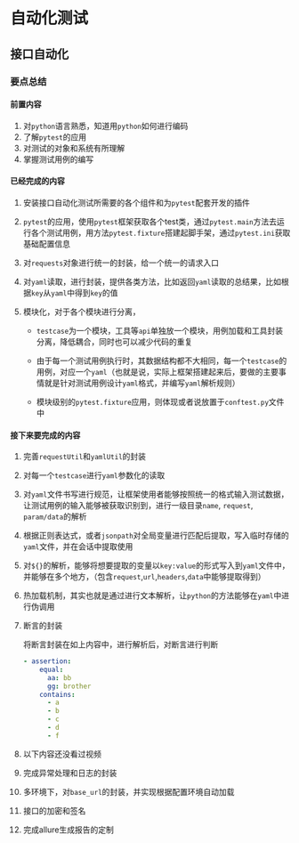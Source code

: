 # 自动化测试
## 接口自动化
### 要点总结
#### 前置内容

1. 对`python`语言熟悉，知道用`python`如何进行编码
2. 了解`pytest`的应用
3. 对测试的对象和系统有所理解
4. 掌握测试用例的编写

#### 已经完成的内容

1. 安装接口自动化测试所需要的各个组件和为`pytest`配套开发的插件

2. `pytest`的应用，使用`pytest`框架获取各个test类，通过`pytest.main`方法去运行各个测试用例，用方法`pytest.fixture`搭建起脚手架，通过`pytest.ini`获取基础配置信息

3. 对`requests`对象进行统一的封装，给一个统一的请求入口

4. 对`yaml`读取，进行封装，提供各类方法，比如返回`yaml`读取的总结果，比如根据`key`从`yaml`中得到`key`的值

5. 模块化，对于各个模块进行分离，

   - `testcase`为一个模块，工具等`api`单独放一个模块，用例加载和工具封装分离，降低耦合，同时也可以减少代码的重复

   - 由于每一个测试用例执行时，其数据结构都不大相同，每一个`testcase`的用例，对应一个`yaml`（也就是说，实际上框架搭建起来后，要做的主要事情就是针对测试用例设计`yaml`格式，并编写`yaml`解析规则）

   - 模块级别的`pytest.fixture`应用，则体现或者说放置于`conftest.py`文件中

     

#### 接下来要完成的内容

1. 完善`requestUtil`和`yamlUtil`的封装

2. 对每一个`testcase`进行`yaml`参数化的读取

3. 对`yaml`文件书写进行规范，让框架使用者能够按照统一的格式输入测试数据，让测试用例的输入能够被获取识别到，进行一级目录`name`, `request`, `param/data`的解析

4. 根据正则表达式，或者`jsonpath`对全局变量进行匹配后提取，写入临时存储的`yaml`文件，并在会话中提取使用

5. 对`${}`的解析，能够将想要提取的变量以`key:value`的形式写入到`yaml`文件中，并能够在多个地方，（包含`request`,`url`,`headers`,`data`中能够提取得到）

6. 热加载机制，其实也就是通过进行文本解析，让`python`的方法能够在`yaml`中进行伪调用

7. 断言的封装

   将断言封装在如上内容中，进行解析后，对断言进行判断

   ```yaml
   - assertion:
       equal:
         aa: bb
         gg: brother
       contains:
         - a
         - b
         - c
         - d
         - f
   ```

   

8. 以下内容还没看过视频

9. 完成异常处理和日志的封装

10. 多环境下，对`base_url`的封装，并实现根据配置环境自动加载

11. 接口的加密和签名

12. 完成allure生成报告的定制